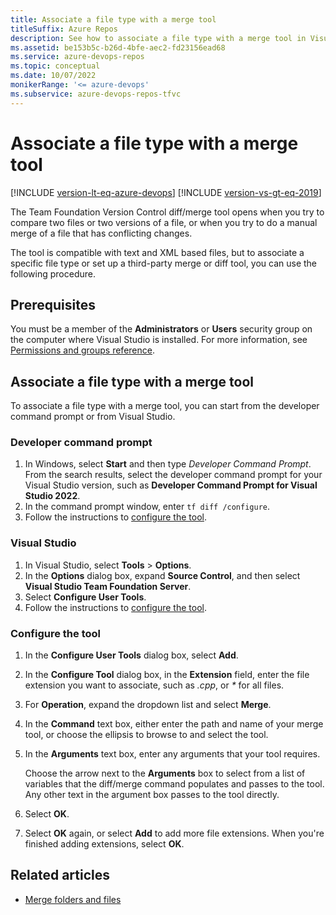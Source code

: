```yaml
---
title: Associate a file type with a merge tool
titleSuffix: Azure Repos
description: See how to associate a file type with a merge tool in Visual Studio or with a developer command prompt.
ms.assetid: be153b5c-b26d-4bfe-aec2-fd23156ead68
ms.service: azure-devops-repos
ms.topic: conceptual
ms.date: 10/07/2022
monikerRange: '<= azure-devops'
ms.subservice: azure-devops-repos-tfvc
---
```



# Associate a file type with a merge tool

[!INCLUDE [version-lt-eq-azure-devops](../../includes/version-lt-eq-azure-devops.md)]
[!INCLUDE [version-vs-gt-eq-2019](../../includes/version-vs-gt-eq-2019.md)]

The Team Foundation Version Control diff/merge tool opens when you try to compare two files or two versions of a file, or when you try to do a manual merge of a file that has conflicting changes.

The tool is compatible with text and XML based files, but to associate a specific file type or set up a third-party merge or diff tool, you can use the following procedure.

## Prerequisites

You must be a member of the **Administrators** or **Users** security group on the computer where Visual Studio is installed. For more information, see [Permissions and groups reference](../../organizations/security/permissions.md).

## Associate a file type with a merge tool

To associate a file type with a merge tool, you can start from the developer command prompt or from Visual Studio.

### Developer command prompt

1. In Windows, select **Start** and then type *Developer Command Prompt*. From the search results, select the developer command prompt for your Visual Studio version, such as **Developer Command Prompt for Visual Studio 2022**.
1. In the command prompt window, enter `tf diff /configure`.
1. Follow the instructions to [configure the tool](#configure-the-tool).

### Visual Studio

1. In Visual Studio, select **Tools** > **Options**.
1. In the **Options** dialog box, expand **Source Control**, and then select **Visual Studio Team Foundation Server**.
1. Select **Configure User Tools**.
1. Follow the instructions to [configure the tool](#configure-the-tool).

### Configure the tool

1. In the **Configure User Tools** dialog box, select **Add**.
1. In the **Configure Tool** dialog box, in the **Extension** field, enter the file extension you want to associate, such as *.cpp*, or *\** for all files.
1. For **Operation**, expand the dropdown list and select **Merge**.
1. In the **Command** text box, either enter the path and name of your merge tool, or choose the ellipsis to browse to and select the tool.
1. In the **Arguments** text box, enter any arguments that your tool requires.

   Choose the arrow next to the **Arguments** box to select from a list of variables that the diff/merge command populates and passes to the tool. Any other text in the argument box passes to the tool directly.

1. Select **OK**.
1. Select **OK** again, or select **Add** to add more file extensions. When you're finished adding extensions, select **OK**.

## Related articles

- [Merge folders and files](merge-folders-files.md) 
